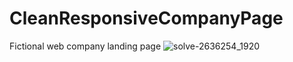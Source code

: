 # CleanResponsiveCompanyPage
Fictional web company landing page
![solve-2636254_1920](https://user-images.githubusercontent.com/69093670/120047611-022e4400-bfe3-11eb-93b7-9ea54e9b551b.jpg)
